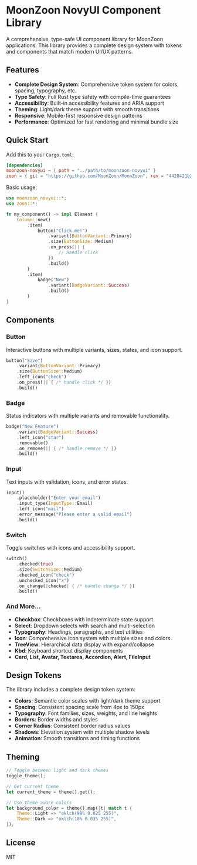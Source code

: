 # MoonZoon NovyUI Component Library

A comprehensive, type-safe UI component library for MoonZoon applications. This library provides a complete design system with tokens and components that match modern UI/UX patterns.

## Features

- **Complete Design System**: Comprehensive token system for colors, spacing, typography, etc.
- **Type Safety**: Full Rust type safety with compile-time guarantees
- **Accessibility**: Built-in accessibility features and ARIA support
- **Theming**: Light/dark theme support with smooth transitions
- **Responsive**: Mobile-first responsive design patterns
- **Performance**: Optimized for fast rendering and minimal bundle size

## Quick Start

Add this to your `Cargo.toml`:

```toml
[dependencies]
moonzoon-novyui = { path = "../path/to/moonzoon-novyui" }
zoon = { git = "https://github.com/MoonZoon/MoonZoon", rev = "4428421b26fbb8b62670c44d911c9ba4c7f0c11b" }
```

Basic usage:

```rust
use moonzoon_novyui::*;
use zoon::*;

fn my_component() -> impl Element {
    Column::new()
        .item(
            button("Click me!")
                .variant(ButtonVariant::Primary)
                .size(ButtonSize::Medium)
                .on_press(|| {
                    // Handle click
                })
                .build()
        )
        .item(
            badge("New")
                .variant(BadgeVariant::Success)
                .build()
        )
}
```

## Components

### Button
Interactive buttons with multiple variants, sizes, states, and icon support.

```rust
button("Save")
    .variant(ButtonVariant::Primary)
    .size(ButtonSize::Medium)
    .left_icon("check")
    .on_press(|| { /* handle click */ })
    .build()
```

### Badge
Status indicators with multiple variants and removable functionality.

```rust
badge("New Feature")
    .variant(BadgeVariant::Success)
    .left_icon("star")
    .removable()
    .on_remove(|| { /* handle remove */ })
    .build()
```

### Input
Text inputs with validation, icons, and error states.

```rust
input()
    .placeholder("Enter your email")
    .input_type(InputType::Email)
    .left_icon("mail")
    .error_message("Please enter a valid email")
    .build()
```

### Switch
Toggle switches with icons and accessibility support.

```rust
switch()
    .checked(true)
    .size(SwitchSize::Medium)
    .checked_icon("check")
    .unchecked_icon("x")
    .on_change(|checked| { /* handle change */ })
    .build()
```

### And More...
- **Checkbox**: Checkboxes with indeterminate state support
- **Select**: Dropdown selects with search and multi-selection
- **Typography**: Headings, paragraphs, and text utilities
- **Icon**: Comprehensive icon system with multiple sizes and colors
- **TreeView**: Hierarchical data display with expand/collapse
- **Kbd**: Keyboard shortcut display components
- **Card, List, Avatar, Textarea, Accordion, Alert, FileInput**

## Design Tokens

The library includes a complete design token system:

- **Colors**: Semantic color scales with light/dark theme support
- **Spacing**: Consistent spacing scale from 4px to 150px
- **Typography**: Font families, sizes, weights, and line heights
- **Borders**: Border widths and styles
- **Corner Radius**: Consistent border radius values
- **Shadows**: Elevation system with multiple shadow levels
- **Animation**: Smooth transitions and timing functions

## Theming

```rust
// Toggle between light and dark themes
toggle_theme();

// Get current theme
let current_theme = theme().get();

// Use theme-aware colors
let background_color = theme().map(|t| match t {
    Theme::Light => "oklch(99% 0.025 255)",
    Theme::Dark => "oklch(18% 0.035 255)",
});
```

## License

MIT
